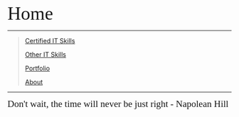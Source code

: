 <span style="font-family:Papyrus; font-size:3em;">Home</span>

---

> [Certified IT Skills](certified_skills.md)
>
> [Other IT Skills](other_skills.md)
>
> [Portfolio](portfolio.md)
>
> [About](about.md)

---

<span style="font-family:Papyrus; font-size:1.5em;">
Don't wait, the time will never be just right - Napolean Hill
</span>
